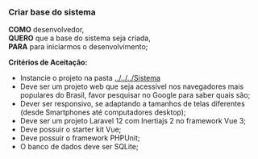 ### Criar base do sistema

**COMO** desenvolvedor,    
**QUERO** que a base do sistema seja criada,  
**PARA** para iniciarmos o desenvolvimento;   

**Critérios de Aceitação:**
- Instancie o projeto na pasta [../../../Sistema](https://github.com/Welen1911/Katalogo/tree/main/Sistema)
- Deve ser um projeto web que seja acessível nos navegadores mais populares do Brasil, favor pesquisar no Google para saber quais são;
- Dever ser responsivo, se adaptando a tamanhos de telas diferentes (desde Smartphones até computadores desktop);
- Deve ser um projeto Laravel 12 com Inertiajs 2 no framework Vue 3;
- Deve possuir o starter kit Vue;
- Deve possuir o framework PHPUnit;
- O banco de dados deve ser SQLite;